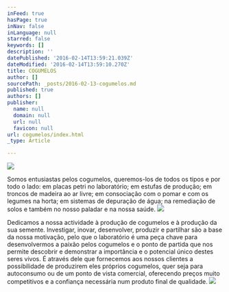 ```yaml
---
inFeed: true
hasPage: true
inNav: false
inLanguage: null
starred: false
keywords: []
description: ''
datePublished: '2016-02-14T13:59:21.039Z'
dateModified: '2016-02-14T13:59:10.270Z'
title: COGUMELOS
author: []
sourcePath: _posts/2016-02-13-cogumelos.md
published: true
authors: []
publisher:
  name: null
  domain: null
  url: null
  favicon: null
url: cogumelos/index.html
_type: Article

---
```

![](https://the-grid-user-content.s3-us-west-2.amazonaws.com/ba435703-7cf7-41bc-9030-18402f5197bd.JPG)

Somos entusiastas pelos cogumelos, queremos-los de todos os tipos e por todo o lado: em placas petri no laboratório; em estufas de produção; em troncos de madeira ao ar livre; em consociação com o pomar e com os legumes na horta; em sistemas de depuração de água; na remediação de solos e também no nosso paladar e na nossa saúde.
![](https://the-grid-user-content.s3-us-west-2.amazonaws.com/996391a2-b498-4885-b58b-75430ea5b68e.JPG)

Dedicamos a nossa actividade à produção de cogumelos e à produção da sua semente. Investigar, inovar, desenvolver, produzir e partilhar são a base da nossa motivação, pelo que o laboratório é uma peça chave para desenvolvermos a paixão pelos cogumelos e o ponto de partida que nos permite descobrir e demonstrar a importância e o potencial único destes seres vivos. É através dele que fornecemos aos nossos clientes a possibilidade de produzirem eles próprios cogumelos, quer seja para autoconsumo ou de um ponto de vista comercial, oferecendo preços muito competitivos e a confiança necessária num produto final de qualidade.
![](https://the-grid-user-content.s3-us-west-2.amazonaws.com/539b7c6b-506c-476b-ba5b-0ffd2117e99e.JPG)
